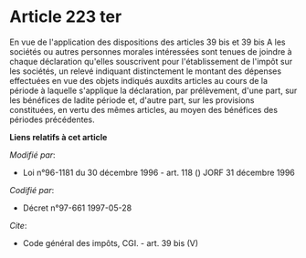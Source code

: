 # Article 223 ter

En vue de l'application des dispositions des articles 39 bis et 39 bis A les sociétés ou autres personnes morales intéressées
sont tenues de joindre à chaque déclaration qu'elles souscrivent pour l'établissement de l'impôt sur les sociétés, un relevé
indiquant distinctement le montant des dépenses effectuées en vue des objets indiqués auxdits articles au cours de la période
à laquelle s'applique la déclaration, par prélèvement, d'une part, sur les bénéfices de ladite période et, d'autre part, sur
les provisions constituées, en vertu des mêmes articles, au moyen des bénéfices des périodes précédentes.

**Liens relatifs à cet article**

_Modifié par_:

  - Loi n°96-1181 du 30 décembre 1996 - art. 118 () JORF 31 décembre 1996

_Codifié par_:

  - Décret n°97-661 1997-05-28

_Cite_:

  - Code général des impôts, CGI. - art. 39 bis (V)
